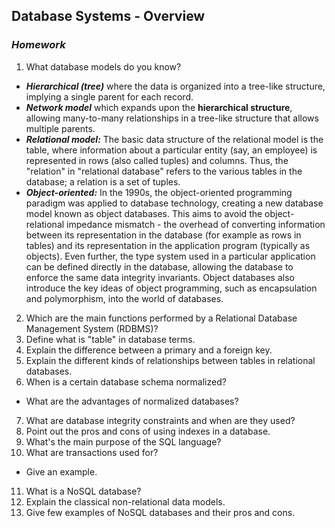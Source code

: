 ## Database Systems - Overview
### _Homework_

1.  What database models do you know?

* *__Hierarchical (tree)__* where the data is organized into a tree-like structure, implying a single parent for each record.
* *__Network model__*  which expands upon the __hierarchical structure__, allowing many-to-many relationships in a tree-like structure that allows multiple parents.
* *__Relational model:__* The basic data structure of the relational model is the table, where information about a particular entity (say, an employee) is represented in rows (also called tuples) and columns. Thus, the "relation" in "relational database" refers to the various tables in the database; a relation is a set of tuples.
* *__Object-oriented:__* In the 1990s, the object-oriented programming paradigm was applied to database technology, creating a new database model known as object databases. This aims to avoid the object-relational impedance mismatch - the overhead of converting information between its representation in the database (for example as rows in tables) and its representation in the application program (typically as objects). Even further, the type system used in a particular application can be defined directly in the database, allowing the database to enforce the same data integrity invariants. Object databases also introduce the key ideas of object programming, such as encapsulation and polymorphism, into the world of databases.

2.  Which are the main functions performed by a Relational Database Management System (RDBMS)?
3.  Define what is "table" in database terms.
4.  Explain the difference between a primary and a foreign key.
5.  Explain the different kinds of relationships between tables in relational databases.
6.  When is a certain database schema normalized?
  * What are the advantages of normalized databases?
7.  What are database integrity constraints and when are they used?
8.  Point out the pros and cons of using indexes in a database.
9.  What's the main purpose of the SQL language?
10.  What are transactions used for?
  * Give an example.
11.  What is a NoSQL database?
12.  Explain the classical non-relational data models.
13.  Give few examples of NoSQL databases and their pros and cons.